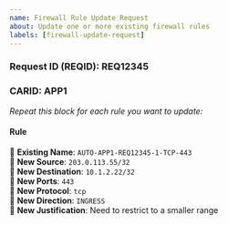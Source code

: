 ```yaml
---
name: Firewall Rule Update Request
about: Update one or more existing firewall rules
labels: [firewall-update-request]
---
```


### Request ID (REQID): REQ12345  
### CARID: APP1  

_Repeat this block for each rule you want to update:_

#### Rule
🔹 **Existing Name**: `AUTO-APP1-REQ12345-1-TCP-443`  
🔹 **New Source**: `203.0.113.55/32`  
🔹 **New Destination**: `10.1.2.22/32`  
🔹 **New Ports**: `443`  
🔹 **New Protocol**: `tcp`  
🔹 **New Direction**: `INGRESS`  
🔹 **New Justification**: Need to restrict to a smaller range  
